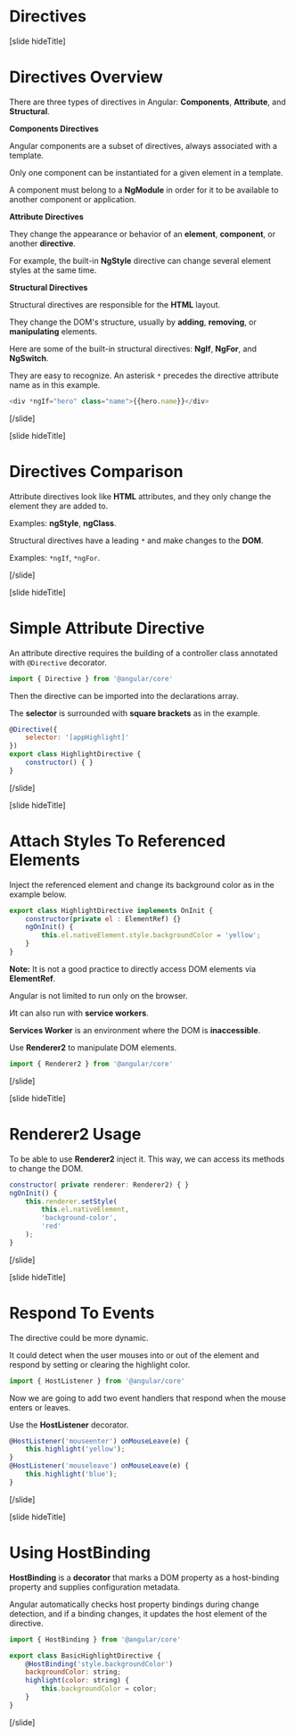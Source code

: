 # Directives

[slide hideTitle]

# Directives Overview

There are three types of directives in Angular: **Components**, **Attribute**, and **Structural**.

**Components Directives**

Angular components are a subset of directives, always associated with a template.

Only one component can be instantiated for a given element in a template.

A component must belong to a **NgModule** in order for it to be available to another component or application.

**Attribute Directives**

They change the appearance or behavior of an **element**, **component**, or another **directive**.

For example, the built-in **NgStyle** directive can change several element styles at the same time.

**Structural Directives**

Structural directives are responsible for the **HTML** layout. 

They change the DOM's structure, usually by **adding**, **removing**, or **manipulating** elements.

Here are some of the built-in structural directives: **NgIf**, **NgFor**, and **NgSwitch**.

They are easy to recognize. An asterisk `*` precedes the directive attribute name as in this example.

```js
<div *ngIf="hero" class="name">{{hero.name}}</div>
```

[/slide]

[slide hideTitle]

# Directives Comparison

Attribute directives look like **HTML** attributes, and they only change the element they are added to.

Examples: **ngStyle**, **ngClass**.

Structural directives have a leading `*` and make changes to the **DOM**.

Examples: `*ngIf`, `*ngFor`.

[/slide]

[slide hideTitle]

# Simple Attribute Directive

An attribute directive requires the building of a controller class annotated with `@Directive` decorator.

```js
import { Directive } from '@angular/core'
```

Then the directive can be imported into the declarations array.

The **selector** is surrounded with **square brackets** as in the example.

```js
@Directive({
    selector: '[appHighlight]' 
})
export class HighlightDirective {
    constructor() { }
}
```

[/slide]

[slide hideTitle]

# Attach Styles To Referenced Elements

Inject the referenced element and change its background color as in the example below.

```js
export class HighlightDirective implements OnInit {
    constructor(private el : ElementRef) {}
    ngOnInit() {
        this.el.nativeElement.style.backgroundColor = 'yellow';
    }
}
```

**Note:** It is not a good practice to directly access DOM elements via **ElementRef**.

Angular is not limited to run only on the browser. 

Иt can also run with **service workers**.

**Services Worker** is an environment where the DOM is **inaccessible**.

Use **Renderer2** to manipulate DOM elements.

```js
import { Renderer2 } from '@angular/core'
```

[/slide]

[slide hideTitle]

# Renderer2 Usage

To be able to use **Renderer2** inject it. This way, we can access its methods to change the DOM.

```js
constructor( private renderer: Renderer2) { }
ngOnInit() {
    this.renderer.setStyle(
        this.el.nativeElement,
        'background-color', 
        'red'
    );
}
```

[/slide]

[slide hideTitle]

# Respond To Events

The directive could be more dynamic. 

It could detect when the user mouses into or out of the element and respond by setting or clearing the highlight color.

```js
import { HostListener } from '@angular/core'
```

Now we are going to add two event handlers that respond when the mouse enters or leaves.

Use the **HostListener** decorator.

```js
@HostListener('mouseenter') onMouseLeave(e) {
    this.highlight('yellow');
}
@HostListener('mouseleave') onMouseLeave(e) {
    this.highlight('blue');
}
```

[/slide]

[slide hideTitle]

# Using HostBinding

**HostBinding** is a **decorator** that marks a DOM property as a host-binding property and supplies configuration metadata. 

Angular automatically checks host property bindings during change detection, and if a binding changes, it updates the host element of the directive.

```js
import { HostBinding } from '@angular/core'

export class BasicHighlightDirective {
    @HostBinding('style.backgroundColor')
    backgroundColor: string;
    highlight(color: string) {
        this.backgroundColor = color;
    }
}
```

[/slide]